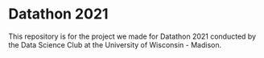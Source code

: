 # Datathon 2021

This repository is for the project we made for Datathon 2021 conducted by the Data Science Club at the University of Wisconsin - Madison.
